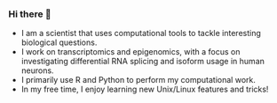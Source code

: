 ### Hi there 👋

- I am a scientist that uses computational tools to tackle interesting biological questions.
- I work on transcriptomics and epigenomics, with a focus on investigating differential RNA splicing and isoform usage in human neurons.
- I primarily use R and Python to perform my computational work.
- In my free time, I enjoy learning new Unix/Linux features and tricks!
